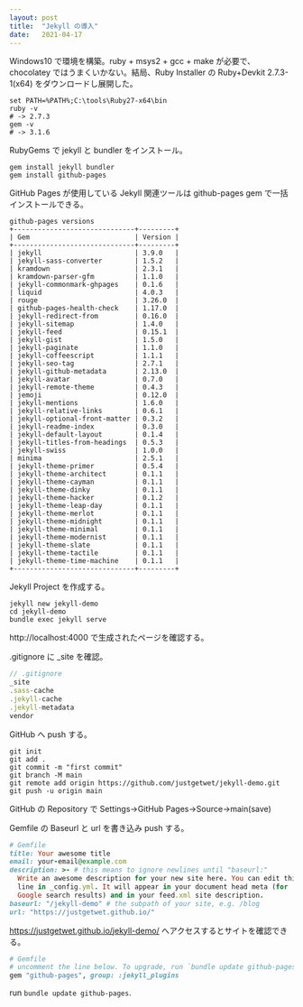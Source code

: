 ```yaml
---
layout: post
title:  "Jekyll の導入"
date:   2021-04-17
---
```

Windows10 で環境を構築。ruby + msys2 + gcc + make が必要で、chocolatey ではうまくいかない。結局、Ruby Installer の Ruby+Devkit 2.7.3-1(x64) をダウンロードし展開した。

```shell
set PATH=%PATH%;C:\tools\Ruby27-x64\bin
ruby -v
# -> 2.7.3
gem -v
# -> 3.1.6
```

RubyGems で jekyll と bundler をインストール。

```shell
gem install jekyll bundler
gem install github-pages
```
GitHub Pages が使用している Jekyll 関連ツールは github-pages gem で一括インストールできる。
```shell
github-pages versions
+------------------------------+---------+
| Gem                          | Version |
+------------------------------+---------+
| jekyll                       | 3.9.0   |
| jekyll-sass-converter        | 1.5.2   |
| kramdown                     | 2.3.1   |
| kramdown-parser-gfm          | 1.1.0   |
| jekyll-commonmark-ghpages    | 0.1.6   |
| liquid                       | 4.0.3   |
| rouge                        | 3.26.0  |
| github-pages-health-check    | 1.17.0  |
| jekyll-redirect-from         | 0.16.0  |
| jekyll-sitemap               | 1.4.0   |
| jekyll-feed                  | 0.15.1  |
| jekyll-gist                  | 1.5.0   |
| jekyll-paginate              | 1.1.0   |
| jekyll-coffeescript          | 1.1.1   |
| jekyll-seo-tag               | 2.7.1   |
| jekyll-github-metadata       | 2.13.0  |
| jekyll-avatar                | 0.7.0   |
| jekyll-remote-theme          | 0.4.3   |
| jemoji                       | 0.12.0  |
| jekyll-mentions              | 1.6.0   |
| jekyll-relative-links        | 0.6.1   |
| jekyll-optional-front-matter | 0.3.2   |
| jekyll-readme-index          | 0.3.0   |
| jekyll-default-layout        | 0.1.4   |
| jekyll-titles-from-headings  | 0.5.3   |
| jekyll-swiss                 | 1.0.0   |
| minima                       | 2.5.1   |
| jekyll-theme-primer          | 0.5.4   |
| jekyll-theme-architect       | 0.1.1   |
| jekyll-theme-cayman          | 0.1.1   |
| jekyll-theme-dinky           | 0.1.1   |
| jekyll-theme-hacker          | 0.1.2   |
| jekyll-theme-leap-day        | 0.1.1   |
| jekyll-theme-merlot          | 0.1.1   |
| jekyll-theme-midnight        | 0.1.1   |
| jekyll-theme-minimal         | 0.1.1   |
| jekyll-theme-modernist       | 0.1.1   |
| jekyll-theme-slate           | 0.1.1   |
| jekyll-theme-tactile         | 0.1.1   |
| jekyll-theme-time-machine    | 0.1.1   |
+------------------------------+---------+
```

Jekyll Project を作成する。

```shell
jekyll new jekyll-demo
cd jekyll-demo
bundle exec jekyll serve
```
http://localhost:4000 で生成されたページを確認する。

.gitignore に _site を確認。

```js
// .gitignore
_site
.sass-cache
.jekyll-cache
.jekyll-metadata
vendor
```

GitHub へ push する。
```shell
git init
git add .
git commit -m "first commit"
git branch -M main
git remote add origin https://github.com/justgetwet/jekyll-demo.git
git push -u origin main
```

GitHub の Repository で Settings->GitHub Pages->Source->main(save)

Gemfile の Baseurl と url を書き込み push する。

```ruby
# Gemfile
title: Your awesome title
email: your-email@example.com
description: >- # this means to ignore newlines until "baseurl:"
  Write an awesome description for your new site here. You can edit this
  line in _config.yml. It will appear in your document head meta (for
  Google search results) and in your feed.xml site description.
baseurl: "/jekyll-demo" # the subpath of your site, e.g. /blog
url: "https://justgetwet.github.io/"
```
https://justgetwet.github.io/jekyll-demo/ へアクセスするとサイトを確認できる。

```ruby
# Gemfile
# uncomment the line below. To upgrade, run `bundle update github-pages`.
gem "github-pages", group: :jekyll_plugins
```
run `bundle update github-pages`.
